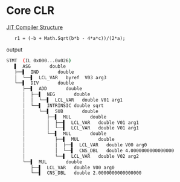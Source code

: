 # Core CLR

[JIT Compiler Structure](https://github.com/dotnet/coreclr/blob/master/Documentation/botr/ryujit-overview.md)

```code
   r1 = (-b + Math.Sqrt(b*b - 4*a*c))/(2*a);
```

output

```bash
STMT  (IL 0x000...0x026)
   ▌  ASG       double
   ├──▌  IND       double
   │  └──▌  LCL_VAR   byref  V03 arg3
   └──▌  DIV       double
      ├──▌  ADD       double
      │  ├──▌  NEG       double
      │  │  └──▌  LCL_VAR   double V01 arg1
      │  └──▌  INTRINSIC double sqrt
      │     └──▌  SUB       double
      │        ├──▌  MUL       double
      │        │  ├──▌  LCL_VAR   double V01 arg1
      │        │  └──▌  LCL_VAR   double V01 arg1
      │        └──▌  MUL       double
      │           ├──▌  MUL       double
      │           │  ├──▌  LCL_VAR   double V00 arg0
      │           │  └──▌  CNS_DBL   double 4.0000000000000000
      │           └──▌  LCL_VAR   double V02 arg2
      └──▌  MUL       double
         ├──▌  LCL_VAR   double V00 arg0
         └──▌  CNS_DBL   double 2.0000000000000000
```

